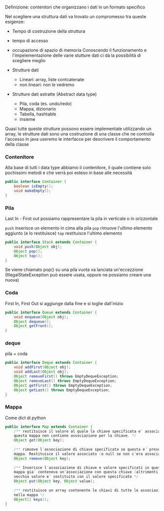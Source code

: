 Definizione: contenitori che organizzano i dati in un formato specifico

Nel scegliere una struttura dati va trovato un compromesso tra queste esigenze:
- Tempo di costruzione della struttura
- tempo di accesso
- occupazione di spazio di memoria
Conoscendo il funzionamento e l'impelementazione delle varie stutture dati ci dà la possibilità di scegliere meglio

- Strutture dati
	- Lineari: array, liste contcatenate
	- non lineari: non le vedremo

- Strutture dati astratte (Abstract data type)
	- Pila, coda (es. undo/redo)
	- Mappa, dizionario
	- Tabella, hashtable
	- insieme

Quasi tutte queste strutture possono essere implementate utilizzando un array, le strutture dati sono una costruzione di una classe che ne controlla l'accesso 
In java useremo le interfacce per descrivere il comportamento della classe


### Contenitore
Alla base di tutti i data type abbiamo il contenitore, il quale contiene solo pochissimi metodi e che verrà poi esteso in base alle necessità

```java
public interface Container {
	boolean isEmpty();
	void makeEmpty(); 
}
```

### Pila
Last In - First out
possiamo rappresentare la pila in verticale o in orizzontale

`push` inserisce un elemento in cima alla pila
`pop` rimuove l'ultimo elemento aggiunto (e lo restituisce)
`top` restituisce l'ultimo elemento

```java
public interface Stack extends Container {
	void push(Object obj);
	Object pop();
	Object top();
}
```

Se viene chiamato pop() su una pila vuota va lanciata un'eccezzione (IllegalStateException può essere usata, oppure ne possiamo creare una nuova)

### Coda
First In, First Out
si aggiunge dalla fine e si toglie dall'inizio

```java
public interface Queue extends Container {
	void enqueue(Object obj);
	Object dequeue();
	Object getFront();
}
```

### deque
pila + coda

```java
public interface Deque extends Container {
	void addFirst(Object obj);
	void addLast(Object obj);
	Object removeFirst() throws EmptyDequeException;
	Object removeLast() throws EmptyDequeException;
	Object getFirst() throws EmptyDequeException;
	Object getLast() throws EmptyDequeException;
}
```

### Mappa
Come dict di python

```java
public interface Map extends Container { 
	/** restituisce il valore al quale la chiave specificata e’ associata, o null se
	questa mappa non contiene associazione per la chiave. */ 
	Object get(Object key); 
	
	/** rimuove l’associazione di chiave specificata se questa e’ presente nella
	mappa. Restituisce il valore associato (o null se non c’era associazione) */
	Object remove(Object key);
	
	/** Inserisce l’associazione di chiave e valore specificati in questa mappa. Se la
	mappa gia’ conteneva un’associazione con questa chiave (altrimenti null), il
	vecchio valore e’ sostituito con il valore specificato */
	Object put(Object key, Object value);
	
	/** restituisce un array contenente le chiavi di tutte le associazioni presenti
	nella mappa */
	Object[] keys();
}
```
